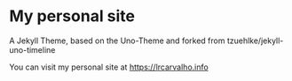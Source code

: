 # My personal site
A Jekyll Theme, based on the Uno-Theme and forked from tzuehlke/jekyll-uno-timeline

You can visit my personal site at https://lrcarvalho.info

